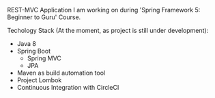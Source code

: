 REST-MVC Application I am working on during 'Spring Framework 5: Beginner to Guru' Course.

Techology Stack (At the moment, as project is still under development): 
- Java 8
- Spring Boot 
  - Spring MVC
  - JPA 
- Maven as build automation tool
- Project Lombok
- Continuous Integration with CircleCI

